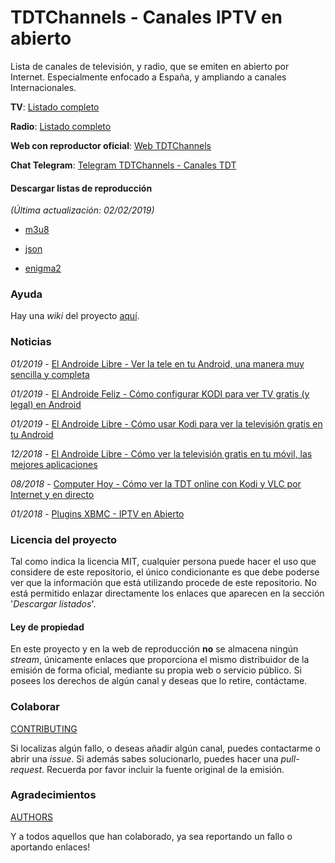 # TDTChannels - Canales IPTV en abierto

Lista de canales de televisión, y radio, que se emiten en abierto por Internet. Especialmente enfocado a España, y ampliando a canales Internacionales.

**TV**: [Listado completo](https://github.com/LaQuay/TDTChannels/blob/master/TELEVISION.md)

**Radio**: [Listado completo](https://github.com/LaQuay/TDTChannels/blob/master/RADIO.md)

**Web con reproductor oficial**: [Web TDTChannels](http://marcvila.me/tdt/)

**Chat Telegram**: [Telegram TDTChannels - Canales TDT](https://t.me/canales_tdt)

#### Descargar listas de reproducción
*(Última actualización: 02/02/2019)*

- [m3u8](http://91.121.64.179/tdt_project/output/channels.m3u8)

- [json](http://91.121.64.179/tdt_project/output/channels.json)

- [enigma2](http://91.121.64.179/tdt_project/output/userbouquet.tdtchannels.tv)

### Ayuda
Hay una _wiki_ del proyecto [aquí](https://github.com/LaQuay/TDTChannels/wiki).

### Noticias
*01/2019* - [El Androide Libre - Ver la tele en tu Android, una manera muy sencilla y completa](https://elandroidelibre.elespanol.com/2019/01/ver-tele-android-manera-sencilla-completa.html)

*01/2019* - [El Androide Feliz - Cómo configurar KODI para ver TV gratis (y legal) en Android](https://elandroidefeliz.com/configurar-kodi-para-ver-tv-gratis/)

*01/2019* - [El Androide Libre - Cómo usar Kodi para ver la televisión gratis en tu Android](https://elandroidelibre.elespanol.com/2019/01/como-usar-kodi-ver-television-gratis-android.html)

*12/2018* - [El Androide Libre - Cómo ver la televisión gratis en tu móvil, las mejores aplicaciones](https://elandroidelibre.elespanol.com/2018/12/como-ver-television-gratis-movil-mejores-aplicaciones.html)

*08/2018* - [Computer Hoy - Cómo ver la TDT online con Kodi y VLC por Internet y en directo](https://computerhoy.com/tutoriales/tecnologia/como-ver-tdt-online-kodi-vlc-internet-directo-291513)

*01/2018* - [Plugins XBMC - IPTV en Abierto](https://www.pluginsxbmc.com/2018/01/canales-iptv-en-abierto.html)

### Licencia del proyecto
Tal como indica la licencia MIT, cualquier persona puede hacer el uso que considere de este repositorio, el único condicionante es que debe poderse ver que la información que está utilizando procede de este repositorio. No está permitido enlazar directamente los enlaces que aparecen en la sección '*Descargar listados*'.

#### Ley de propiedad
En este proyecto y en la web de reproducción **no** se almacena ningún *stream*, únicamente enlaces que proporciona el mismo distribuidor de la emisión de forma oficial, mediante su propia web o servicio público. Si posees los derechos de algún canal y deseas que lo retire, contáctame.

### Colaborar
[CONTRIBUTING](https://github.com/LaQuay/TDTChannels/blob/master/CONTRIBUTING.md)

Si localizas algún fallo, o deseas añadir algún canal, puedes contactarme o abrir una *issue*. Si además sabes solucionarlo, puedes hacer una *pull-request*. Recuerda por favor incluir la fuente original de la emisión.

### Agradecimientos
[AUTHORS](https://github.com/LaQuay/TDTChannels/blob/master/AUTHORS.md)

Y a todos aquellos que han colaborado, ya sea reportando un fallo o aportando enlaces!

